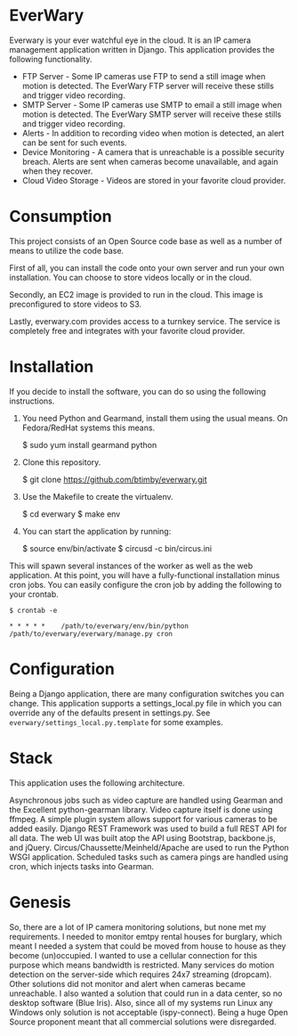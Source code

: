 EverWary
========

Everwary is your ever watchful eye in the cloud. It is an IP camera management
application written in Django. This application provides the following functionality.

 * FTP Server - Some IP cameras use FTP to send a still image when motion is
   detected. The EverWary FTP server will receive these stills and trigger
   video recording.
 * SMTP Server - Some IP cameras use SMTP to email a still image when motion
   is detected. The EverWary SMTP server will receive these stills and
   trigger video recording.
 * Alerts - In addition to recording video when motion is detected, an alert
   can be sent for such events.
 * Device Monitoring - A camera that is unreachable is a possible security
   breach. Alerts are sent when cameras become unavailable, and again when they
   recover.
 * Cloud Video Storage - Videos are stored in your favorite cloud provider.

Consumption
===========

This project consists of an Open Source code base as well as a number of
means to utilize the code base.

First of all, you can install the code onto your own server and run your own
installation. You can choose to store videos locally or in the cloud.

Secondly, an EC2 image is provided to run in the cloud. This image is
preconfigured to store videos to S3.

Lastly, everwary.com provides access to a turnkey service. The service is
completely free and integrates with your favorite cloud provider.

Installation
============

If you decide to install the software, you can do so using the following
instructions.

1. You need Python and Gearmand, install them using the usual means. On
   Fedora/RedHat systems this means.

    $ sudo yum install gearmand python

2. Clone this repository.

    $ git clone https://github.com/btimby/everwary.git

3. Use the Makefile to create the virtualenv.

    $ cd everwary
    $ make env

4. You can start the application by running:

    $ source env/bin/activate
    $ circusd -c bin/circus.ini

This will spawn several instances of the worker as well as the web application.
At this point, you will have a fully-functional installation minus cron jobs.
You can easily configure the cron job by adding the following to your crontab.

    $ crontab -e

    * * * * *    /path/to/everwary/env/bin/python /path/to/everwary/everwary/manage.py cron

Configuration
=============

Being a Django application, there are many configuration switches you can
change. This application supports a settings_local.py file in which you can
override any of the defaults present in settings.py. See
`everwary/settings_local.py.template` for some examples.

Stack
=====

This application uses the following architecture.

Asynchronous jobs such as video capture are handled using Gearman and the
Excellent python-gearman library. Video capture itself is done using ffmpeg.
A simple plugin system allows support for various cameras to be added easily.
Django REST Framework was used to build a full REST API for all data. The web
UI was built atop the API using Bootstrap, backbone.js, and jQuery.
Circus/Chaussette/Meinheld/Apache are used to run the Python WSGI application.
Scheduled tasks such as camera pings are handled using cron, which injects
tasks into Gearman.

Genesis
=======

So, there are a lot of IP camera monitoring solutions, but none met my
requirements. I needed to monitor emtpy rental houses for burglary, which meant
I needed a system that could be moved from house to house as they become
(un)occupied. I wanted to use a cellular connection for this purpose which
means bandwidth is restricted. Many services do motion detection on the
server-side which requires 24x7 streaming (dropcam). Other solutions did not
monitor and alert when cameras became unreachable. I also wanted a solution
that could run in a data center, so no desktop software (Blue Iris). Also,
since all of my systems run Linux any Windows only solution is not acceptable
(ispy-connect). Being a huge Open Source proponent meant that all commercial
solutions were disregarded.
